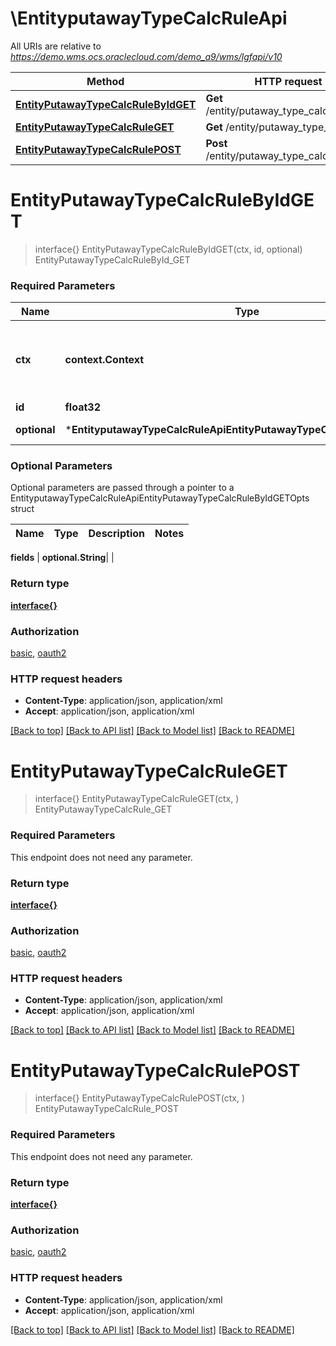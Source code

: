 # \EntityputawayTypeCalcRuleApi

All URIs are relative to *https://demo.wms.ocs.oraclecloud.com/demo_a9/wms/lgfapi/v10*

Method | HTTP request | Description
------------- | ------------- | -------------
[**EntityPutawayTypeCalcRuleByIdGET**](EntityputawayTypeCalcRuleApi.md#EntityPutawayTypeCalcRuleByIdGET) | **Get** /entity/putaway_type_calc_rule/{id} | EntityPutawayTypeCalcRuleById_GET
[**EntityPutawayTypeCalcRuleGET**](EntityputawayTypeCalcRuleApi.md#EntityPutawayTypeCalcRuleGET) | **Get** /entity/putaway_type_calc_rule | EntityPutawayTypeCalcRule_GET
[**EntityPutawayTypeCalcRulePOST**](EntityputawayTypeCalcRuleApi.md#EntityPutawayTypeCalcRulePOST) | **Post** /entity/putaway_type_calc_rule | EntityPutawayTypeCalcRule_POST


# **EntityPutawayTypeCalcRuleByIdGET**
> interface{} EntityPutawayTypeCalcRuleByIdGET(ctx, id, optional)
EntityPutawayTypeCalcRuleById_GET



### Required Parameters

Name | Type | Description  | Notes
------------- | ------------- | ------------- | -------------
 **ctx** | **context.Context** | context for authentication, logging, cancellation, deadlines, tracing, etc.
  **id** | **float32**|  | 
 **optional** | ***EntityputawayTypeCalcRuleApiEntityPutawayTypeCalcRuleByIdGETOpts** | optional parameters | nil if no parameters

### Optional Parameters
Optional parameters are passed through a pointer to a EntityputawayTypeCalcRuleApiEntityPutawayTypeCalcRuleByIdGETOpts struct

Name | Type | Description  | Notes
------------- | ------------- | ------------- | -------------

 **fields** | **optional.String**|  | 

### Return type

[**interface{}**](interface{}.md)

### Authorization

[basic](../README.md#basic), [oauth2](../README.md#oauth2)

### HTTP request headers

 - **Content-Type**: application/json, application/xml
 - **Accept**: application/json, application/xml

[[Back to top]](#) [[Back to API list]](../README.md#documentation-for-api-endpoints) [[Back to Model list]](../README.md#documentation-for-models) [[Back to README]](../README.md)

# **EntityPutawayTypeCalcRuleGET**
> interface{} EntityPutawayTypeCalcRuleGET(ctx, )
EntityPutawayTypeCalcRule_GET



### Required Parameters
This endpoint does not need any parameter.

### Return type

[**interface{}**](interface{}.md)

### Authorization

[basic](../README.md#basic), [oauth2](../README.md#oauth2)

### HTTP request headers

 - **Content-Type**: application/json, application/xml
 - **Accept**: application/json, application/xml

[[Back to top]](#) [[Back to API list]](../README.md#documentation-for-api-endpoints) [[Back to Model list]](../README.md#documentation-for-models) [[Back to README]](../README.md)

# **EntityPutawayTypeCalcRulePOST**
> interface{} EntityPutawayTypeCalcRulePOST(ctx, )
EntityPutawayTypeCalcRule_POST



### Required Parameters
This endpoint does not need any parameter.

### Return type

[**interface{}**](interface{}.md)

### Authorization

[basic](../README.md#basic), [oauth2](../README.md#oauth2)

### HTTP request headers

 - **Content-Type**: application/json, application/xml
 - **Accept**: application/json, application/xml

[[Back to top]](#) [[Back to API list]](../README.md#documentation-for-api-endpoints) [[Back to Model list]](../README.md#documentation-for-models) [[Back to README]](../README.md)

